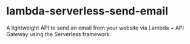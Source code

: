 # lambda-serverless-send-email
A lightweight API to send an email from your website via Lambda + API Gateway using the Serverless framework.

